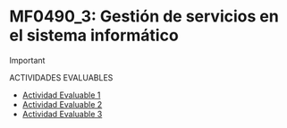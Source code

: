 # MF0490_3: Gestión de servicios en el sistema informático
>[!IMPORTANT]
> ACTIVIDADES EVALUABLES
- <a href="https://github.com/Jorgeev27/SeguridadInformatica/tree/main/MF0490_3%20Gesti%C3%B3n%20de%20servicios%20en%20el%20sistema%20inform%C3%A1tico/Evaluables/Actividad%20Evaluable%201">Actividad Evaluable 1</a>
- <a href="https://github.com/Jorgeev27/SeguridadInformatica/tree/main/MF0490_3%20Gesti%C3%B3n%20de%20servicios%20en%20el%20sistema%20inform%C3%A1tico/Evaluables/Actividad%20Evaluable%202">Actividad Evaluable 2</a>
- <a href="https://github.com/Jorgeev27/SeguridadInformatica/tree/main/MF0490_3%20Gesti%C3%B3n%20de%20servicios%20en%20el%20sistema%20inform%C3%A1tico/Evaluables/Actividad%20Evaluable%203">Actividad Evaluable 3</a>
